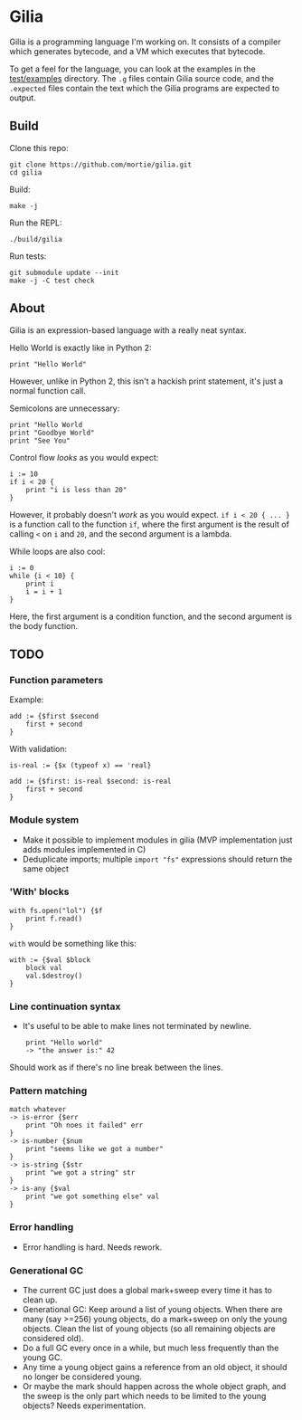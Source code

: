 # Gilia

Gilia is a programming language I'm working on.
It consists of a compiler which generates bytecode, and a VM which executes
that bytecode.

To get a feel for the language, you can look at the examples in the
[test/examples](https://github.com/mortie/gilia/tree/main/test/examples)
directory. The `.g` files contain Gilia source code, and the
`.expected` files contain the text which the Gilia programs are expected to output.

## Build

Clone this repo:

	git clone https://github.com/mortie/gilia.git
	cd gilia

Build:

	make -j

Run the REPL:

	./build/gilia

Run tests:

	git submodule update --init
	make -j -C test check

## About

Gilia is an expression-based language with a really neat syntax.

Hello World is exactly like in Python 2:

	print "Hello World"

However, unlike in Python 2, this isn't a hackish print statement,
it's just a normal function call.

Semicolons are unnecessary:

	print "Hello World
	print "Goodbye World"
	print "See You"

Control flow _looks_ as you would expect:

	i := 10
	if i < 20 {
		print "i is less than 20"
	}

However, it probably doesn't _work_ as you would expect.
`if i < 20 { ... }` is a function call to the function `if`, where the first argument
is the result of calling `<` on `i` and `20`, and the second argument is a lambda.

While loops are also cool:

	i := 0
	while {i < 10} {
		print i
		i = i + 1
	}

Here, the first argument is a condition function, and the second argument is
the body function.

## TODO

### Function parameters

Example:

	add := {$first $second
		first + second
	}

With validation:

	is-real := {$x (typeof x) == 'real}

	add := {$first: is-real $second: is-real
		first + second
	}

### Module system

* Make it possible to implement modules in gilia
  (MVP implementation just adds modules implemented in C)
* Deduplicate imports; multiple `import "fs"` expressions should return the same object

### 'With' blocks

	with fs.open("lol") {$f
		print f.read()
	}

`with` would be something like this:

	with := {$val $block
		block val
		val.$destroy()
	}

### Line continuation syntax

* It's useful to be able to make lines not terminated by newline.

```
	print "Hello world"
	-> "the answer is:" 42
```

Should work as if there's no line break between the lines.

### Pattern matching

	match whatever
	-> is-error {$err
		print "Oh noes it failed" err
	}
	-> is-number {$num
		print "seems like we got a number"
	}
	-> is-string {$str
		print "we got a string" str
	}
	-> is-any {$val
		print "we got something else" val
	}

### Error handling

* Error handling is hard. Needs rework.

### Generational GC

* The current GC just does a global mark+sweep every time it has to clean up.
* Generational GC: Keep around a list of young objects. When there are many
  (say >=256) young objects, do a mark+sweep on only the young objects.
  Clean the list of young objects (so all remaining objects are considered old).
* Do a full GC every once in a while, but much less frequently than the young GC.
* Any time a young object gains a reference from an old object, it should
  no longer be considered young.
* Or maybe the mark should happen across the whole object graph, and the sweep
  is the only part which needs to be limited to the young objects?
  Needs experimentation.
